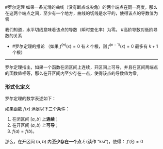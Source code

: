 
#罗尔定理 如果一条光滑的曲线（没有断点或尖角）的两个端点在同一高度，那么在这两个端点之间，至少有一个地方，曲线的切线是水平的，使得该点的导数值为零

我们知道，水平切线意味着该点的导数（瞬时变化率）为零。
#高阶导数对低阶导数的关系  
- #罗尔定理的推论 （如果 $f^{(n)}(x)=0$ 有 $k$ 个根，则 $f^{(n-1)}(x)=0$ 最多有 $k+1$ 个根）

---
罗尔定理指出，如果一个函数在闭区间上连续，开区间上可导，并且在区间两端点的函数值相等，那么在开区间内至少存在一点，使得该点的导数值为零。
### 形式化定义

罗尔定理的数学表述如下：

如果函数 $f(x)$ 满足以下三个条件：
1.  在闭区间 $[a, b]$ 上**连续**；
2.  在开区间 $(a, b)$ 上**可导**；
3.  $f(a) = f(b)$。

那么，在开区间 $(a, b)$ 内**至少存在一个点** $\xi$ (读作 "ksi")，使得：
$f'(\xi) = 0$
